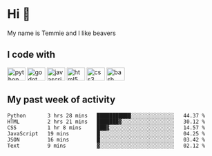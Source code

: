 <h1 align="left">Hi 👋</h1>

<p>My name is Temmie and I like beavers</p>

<h2 align="left">I code with</h2>

<div align="left">
  <img src="https://cdn.jsdelivr.net/gh/devicons/devicon/icons/python/python-original.svg" height="30" width="42" alt="python logo"/>
  <img src="https://cdn.jsdelivr.net/gh/devicons/devicon/icons/godot/godot-original.svg" height="30" width="42" alt="godot logo"/>
  <img src="https://cdn.jsdelivr.net/gh/devicons/devicon/icons/javascript/javascript-original.svg" height="30" width="42" alt="javascript logo"/>
  <img src="https://cdn.jsdelivr.net/gh/devicons/devicon/icons/html5/html5-original.svg" height="30" width="42" alt="html5 logo"/>
  <img src="https://cdn.jsdelivr.net/gh/devicons/devicon/icons/css3/css3-original.svg" height="30" width="42" alt="css3 logo"/>
  <img src="https://cdn.jsdelivr.net/gh/devicons/devicon/icons/bash/bash-original.svg" height="30" width="42" alt="bash logo"/>
</div>


<h2 align="left">My past week of activity</h2>

<!--START_SECTION:waka-->

```text
Python       3 hrs 28 mins   ███████████░░░░░░░░░░░░░░   44.37 %
HTML         2 hrs 21 mins   ███████▓░░░░░░░░░░░░░░░░░   30.12 %
CSS          1 hr 8 mins     ███▓░░░░░░░░░░░░░░░░░░░░░   14.57 %
JavaScript   19 mins         █░░░░░░░░░░░░░░░░░░░░░░░░   04.25 %
JSON         16 mins         █░░░░░░░░░░░░░░░░░░░░░░░░   03.42 %
Text         9 mins          ▓░░░░░░░░░░░░░░░░░░░░░░░░   02.12 %
```

<!--END_SECTION:waka-->

